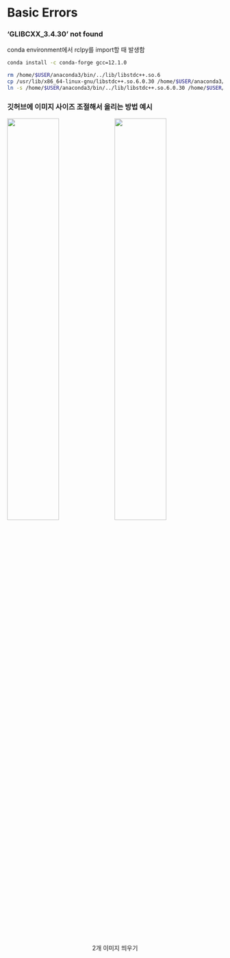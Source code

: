 # Basic Errors
### ‘GLIBCXX_3.4.30’ not found
conda environment에서 rclpy를 import할 때 발생함
```bash
conda install -c conda-forge gcc=12.1.0

rm /home/$USER/anaconda3/bin/../lib/libstdc++.so.6
cp /usr/lib/x86_64-linux-gnu/libstdc++.so.6.0.30 /home/$USER/anaconda3/bin/../lib 
ln -s /home/$USER/anaconda3/bin/../lib/libstdc++.so.6.0.30 /home/$USER/anaconda3/bin/../lib/libstdc++.so.6
```

### 깃허브에 이미지 사이즈 조절해서 올리는 방법 예시
<p>
  <img src="../config/gpu_compatibility.png" align="center" width="49%">
  <img src="../config/cuda_compatibility.png" align="center" width="49%">
  <figcaption align="center">2개 이미지 띄우기</figcaption>
</p>
